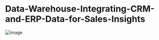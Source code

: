 # Data-Warehouse-Integrating-CRM-and-ERP-Data-for-Sales-Insights


![image](https://github.com/user-attachments/assets/cbf9b797-12a6-453b-b823-d4c8cf756c3b)
